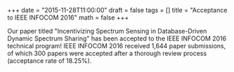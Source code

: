 +++
date = "2015-11-28T11:00:00"
draft = false
tags = []
title = "Acceptance to IEEE INFOCOM 2016"
math = false
+++

Our paper titled "Incentivizing Spectrum Sensing in Database-Driven Dynamic Spectrum Sharing" has been accepted to the IEEE INFOCOM 2016 technical program! IEEE INFOCOM 2016 received 1,644 paper submissions, of which 300 papers were accepted after a thorough review process (acceptance rate of 18.25%).

